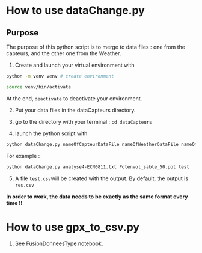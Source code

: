 # How to use dataChange.py

## Purpose 
The purpose of this python script is to merge to data files : one from the capteurs, and the other one from the Weather.

1) Create and launch your virtual environment with 
```bash
python -m venv venv # create environment
```

```bash
source venv/bin/activate 
```

At the end, `deactivate` to deactivate your environment.

2) Put your data files in the dataCapteurs directory.

3) go to the directory with your terminal : `cd dataCapteurs`

4) launch the python script with 
```bash
python dataChange.py nameOfCapteurDataFile nameOfWeatherDataFile nameOfOutputFile
```

For example : 
```bash
python dataChange.py analyse4-ECN0811.txt Potenvol_sable_50.pot test
```

5) A file `test.csv`will be created with the output. By default, the output is `res.csv`


**In order to work, the data needs to be exactly as the same format every time !!**

# How to use gpx_to_csv.py

1) See FusionDonneesType notebook.